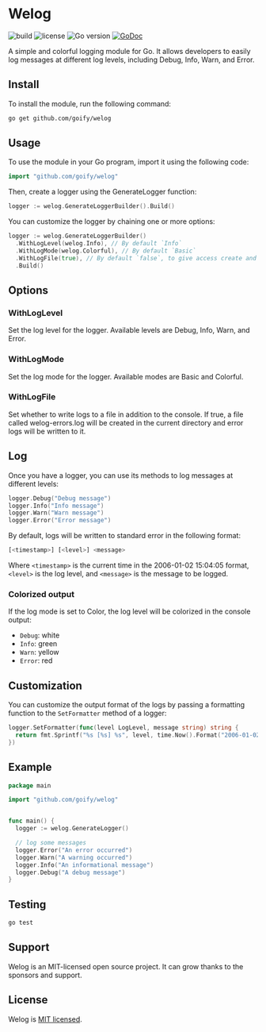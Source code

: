 # Welog

![build](https://github.com/goify/welog/workflows/build/badge.svg)
![license](https://img.shields.io/github/license/goify/welog?color=success)
![Go version](https://img.shields.io/github/go-mod/go-version/goify/welog)
[![GoDoc](https://godoc.org/github.com/goify/welog?status.svg)](https://godoc.org/github.com/goify/welog)

A simple and colorful logging module for Go. It allows developers to easily log messages at different log levels, including Debug, Info, Warn, and Error.

## Install

To install the module, run the following command:

```bash
go get github.com/goify/welog
```

## Usage

To use the module in your Go program, import it using the following code:

```go
import "github.com/goify/welog"
```

Then, create a logger using the GenerateLogger function:

```go
logger := welog.GenerateLoggerBuilder().Build()
```

You can customize the logger by chaining one or more options:

```go
logger := welog.GenerateLoggerBuilder()
  .WithLogLevel(welog.Info), // By default `Info`
  .WithLogMode(welog.Colorful), // By default `Basic`
  .WithLogFile(true), // By default `false`, to give access create and write log file for errors
  .Build()
```

## Options

### WithLogLevel

Set the log level for the logger. Available levels are Debug, Info, Warn, and Error.

### WithLogMode

Set the log mode for the logger. Available modes are Basic and Colorful.

### WithLogFile

Set whether to write logs to a file in addition to the console. If true, a file called welog-errors.log will be created in the current directory and error logs will be written to it.

## Log

Once you have a logger, you can use its methods to log messages at different levels:

```go
logger.Debug("Debug message")
logger.Info("Info message")
logger.Warn("Warn message")
logger.Error("Error message")
```

By default, logs will be written to standard error in the following format:

```bash
[<timestamp>] [<level>] <message>
```

Where `<timestamp>` is the current time in the 2006-01-02 15:04:05 format, `<level>` is the log level, and `<message>` is the message to be logged.

### Colorized output

If the log mode is set to Color, the log level will be colorized in the console output:

- `Debug`: white
- `Info`: green
- `Warn`: yellow
- `Error`: red

## Customization

You can customize the output format of the logs by passing a formatting function to the `SetFormatter` method of a logger:

```go
logger.SetFormatter(func(level LogLevel, message string) string {
  return fmt.Sprintf("%s [%s] %s", level, time.Now().Format("2006-01-02"), message)
})
```

## Example

```go
package main

import "github.com/goify/welog"


func main() {
  logger := welog.GenerateLogger()

  // log some messages
  logger.Error("An error occurred")
  logger.Warn("A warning occurred")
  logger.Info("An informational message")
  logger.Debug("A debug message")
}
```

## Testing

```bash
go test
```

## Support

Welog is an MIT-licensed open source project. It can grow thanks to the sponsors and support.

## License

Welog is [MIT licensed](LICENSE).
